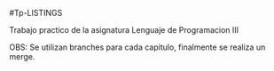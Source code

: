 #Tp-LISTINGS

Trabajo practico de la asignatura Lenguaje de Programacion III

OBS: Se utilizan branches para cada capitulo, finalmente se realiza un merge.
